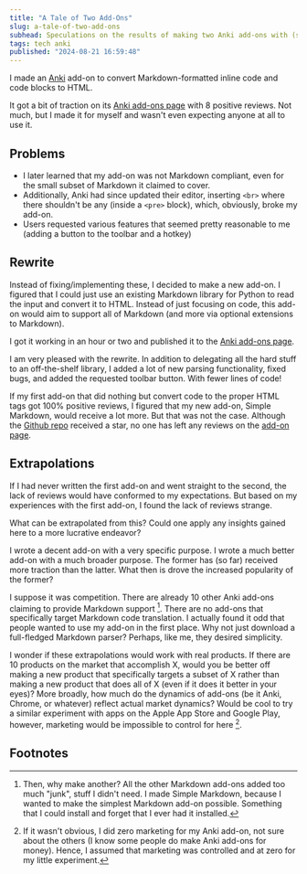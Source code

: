 ```yaml
---
title: "A Tale of Two Add-Ons"
slug: a-tale-of-two-add-ons
subhead: Speculations on the results of making two Anki add-ons with (slightly) overlapping use cases
tags: tech anki
published: "2024-08-21 16:59:48"
---
```


I made an [Anki](https://apps.ankiweb.net/) add-on to convert Markdown-formatted inline code and code blocks to HTML.

It got a bit of traction on its [Anki add-ons page](https://ankiweb.net/shared/info/1844938046) with 8 positive reviews.  Not much, but I made it for myself and wasn't even expecting anyone at all to use it.

## Problems

- I later learned that my add-on was not Markdown compliant, even for the small subset of Markdown it claimed to cover.
- Additionally, Anki had since updated their editor, inserting `<br>` where there shouldn't be any (inside a `<pre>` block), which, obviously, broke my add-on.
- Users requested various features that seemed pretty reasonable to me (adding a button to the toolbar and a hotkey)

## Rewrite

Instead of fixing/implementing these, I decided to make a new add-on.  I figured that I could just use an existing Markdown library for Python to read the input and convert it to HTML.  Instead of just focusing on code, this add-on would aim to support all of Markdown (and more via optional extensions to Markdown).

I got it working in an hour or two and published it to the [Anki add-ons page](https://ankiweb.net/shared/addons).

I am very pleased with the rewrite.  In addition to delegating all the hard stuff to an off-the-shelf library, I added a lot of new parsing functionality, fixed bugs, and added the requested toolbar button.  With fewer lines of code!

If my first add-on that did nothing but convert code to the proper HTML tags got 100% positive reviews, I figured that my new add-on, Simple Markdown, would receive a lot more.  But that was not the case.  Although the [Github repo](https://github.com/dempe/simple-markdown-for-anki) received a star, no one has left any reviews on the [add-on page](https://ankiweb.net/shared/info/354124843).

## Extrapolations

If I had never written the first add-on and went straight to the second, the lack of reviews would have conformed to my expectations.  But based on my experiences with the first add-on, I found the lack of reviews strange.

What can be extrapolated from this?  Could one apply any insights gained here to a more lucrative endeavor?

I wrote a decent add-on with a very specific purpose.  I wrote a much better add-on with a much broader purpose.  The former has (so far) received more traction than the latter.  What then is drove the increased popularity of the former?

I suppose it was competition.  There are already 10 other Anki add-ons claiming to provide Markdown support [^1].  There are no add-ons that specifically target Markdown code translation.  I actually found it odd that people wanted to use my add-on in the first place.  Why not just download a full-fledged Markdown parser?  Perhaps, like me, they desired simplicity.

I wonder if these extrapolations would work with real products.  If there are 10 products on the market that accomplish X, would you be better off making a new product that specifically targets a subset of X rather than making a new product that does all of X (even if it does it better in your eyes)?  More broadly, how much do the dynamics of add-ons (be it Anki, Chrome, or whatever) reflect actual market dynamics?  Would be cool to try a similar experiment with apps on the Apple App Store and Google Play, however, marketing would be impossible to control for here [^2].

## Footnotes

[^1]: Then, why make another? All the other Markdown add-ons added too much "junk", stuff I didn't need.  I made Simple Markdown, because I wanted to make the simplest Markdown add-on possible.  Something that I could install and forget that I ever had it installed.

[^2]: If it wasn't obvious, I did zero marketing for my Anki add-on, not sure about the others (I know some people do make Anki add-ons for money).  Hence, I assumed that marketing was controlled and at zero for my little experiment.